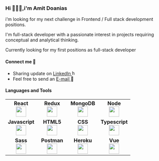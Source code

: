 <!-- ### **Hi 🙋🏼‍♂️,i'm Amit Doanias** -->
<h3>Hi 🙋🏼‍♂️,i'm Amit Doanias</h3>
i'm looking for my next challenge in Frontend / Full stack development positions.

I'm full-stack developer with a passionate interest in projects requiring conceptual and analytical thinking.

Currently looking for my first positions as full-stack developer

<!-- **Connect me 💬** -->
<h4>Connect me 💬</h4>

* Sharing update on [LinkedIn ](https://www.linkedin.com/in/amit-doanias-8aa694227/) <img src="https://user-images.githubusercontent.com/102167882/175963766-d026bbad-6c9b-44f7-aaf2-103079bf0ce2.png" width="15" height="15" title="hover text">
* Feel free to send an [E-mail ](mailto:amitdoanias@gmail.com)  📧



<!-- **Languages and Tools:** -->
<h4>Languages and Tools</h4>

<!-- <p align="">
<img src="https://user-images.githubusercontent.com/102167882/176099398-ae540697-5f77-4d2a-9f8f-b5b33f2eacae.png" title="React" width="50"             height="50" align="center">
  <img src="https://user-images.githubusercontent.com/102167882/176099450-c63ad8b6-2a9f-4b5a-ab74-d29017cbd6fc.png" title="Redux" width="50" height="50" align="center">
   <img src="https://user-images.githubusercontent.com/102167882/176100032-7a1fba32-9740-480d-a61b-f7a1610c065c.png" title="MongoDB" width="50" height="50" align="center">
   <img src="https://user-images.githubusercontent.com/102167882/176100312-44c8d013-f6f6-45a0-ad3e-4ac0f2d0882c.png" title="Node JS" width="50" height="50" align="center"> 
 </p>
 
 <p align="">
   <img src="https://user-images.githubusercontent.com/102167882/176100563-34d26816-cad7-4712-9927-d28068fe02d3.svg" title="Javascript" width="50" height="50" align="center">
   <img src="https://user-images.githubusercontent.com/102167882/176101342-c6bbd85b-4113-4e1a-9f31-95998b6d8c57.png" title="HTML5" width="50" height="50" align="center">
    <img src="https://user-images.githubusercontent.com/102167882/176101505-a32e8b4b-1bb0-4cc1-93f7-b997c23c4352.png" title="CSS" width="50" height="50" align="center">
    <img src="https://user-images.githubusercontent.com/102167882/176101766-c1a1dff6-92c0-4624-a51e-977e2110bb43.png" title="Typescript" width="50" height="50" align="center">
  </p>

 <p align="">
   <img src="https://user-images.githubusercontent.com/102167882/176102289-33a1d00d-3a06-4088-92c5-abbad876b0c2.png" title="Sass" width="50" height="50" align="center">
   <img src="https://user-images.githubusercontent.com/102167882/176102362-f58593e0-a6c8-42e3-982e-aa34065ed126.png" title="Postan" width="50" height="50" align="center">
    <img src="https://user-images.githubusercontent.com/102167882/176102436-41ad09ab-5f98-4bed-a52b-01683dd04392.png" title="Heroku" width="50" height="50" align="center">
      <img src="https://user-images.githubusercontent.com/102167882/176102607-6b42e510-7f0f-4c88-859d-83be66fe858f.png" title="Vue" width="50" height="50" align="center">
  </p>
 -->
<table width="320px">
    <tbody>
        <tr valign="top">
            <td width="80px" align="center">
            <span><strong>React</strong></span><br>
            <img height="32px" src="https://cdn.jsdelivr.net/gh/devicons/devicon/icons/react/react-original.svg">
            </td>
            <td width="80px" align="center">
            <span><strong>Redux</strong></span><br>
            <img height="32" src="https://user-images.githubusercontent.com/102167882/176099450-c63ad8b6-2a9f-4b5a-ab74-d29017cbd6fc.png">
            </td>
            <td width="80px" align="center">
            <span><strong>MongoDB</strong></span><br>
            <img height="32" src="https://user-images.githubusercontent.com/102167882/176100032-7a1fba32-9740-480d-a61b-f7a1610c065c.png">
            </td>
            <td width="80px" align="center">
            <span><strong>Node</strong></span><br>
            <img height="32px" src="https://user-images.githubusercontent.com/102167882/176100312-44c8d013-f6f6-45a0-ad3e-4ac0f2d0882c.png">
            </td>
        </tr>
        <tr valign="top">
            <td width="80px" align="center">
            <span><strong>Javascript</strong></span><br>
            <img height="32px" src="https://user-images.githubusercontent.com/102167882/176100563-34d26816-cad7-4712-9927-d28068fe02d3.svg">
            </td>
            <td width="80px" align="center">
            <span><strong>HTML5</strong></span><br>
            <img height="32px" src="https://user-images.githubusercontent.com/102167882/176101342-c6bbd85b-4113-4e1a-9f31-95998b6d8c57.png">
            </td>
            <td width="80px" align="center">
            <span><strong>CSS</strong></span><br>
            <img height="32px" src="https://user-images.githubusercontent.com/102167882/176101505-a32e8b4b-1bb0-4cc1-93f7-b997c23c4352.png">
            <td width="80px" align="center">
            <span><strong>Typescript</strong></span><br>
            <img height="32px" src="https://user-images.githubusercontent.com/102167882/176101766-c1a1dff6-92c0-4624-a51e-977e2110bb43.png">
            </td>
        </tr>
              <tr valign="top">
            <td width="80px" align="center">
            <span><strong>Sass</strong></span><br>
            <img height="32px" src="https://user-images.githubusercontent.com/102167882/176102289-33a1d00d-3a06-4088-92c5-abbad876b0c2.png">
            </td>
            <td width="80px" align="center">
            <span><strong>Postman</strong></span><br>
            <img height="32px" src="https://user-images.githubusercontent.com/102167882/176102362-f58593e0-a6c8-42e3-982e-aa34065ed126.png">
            </td>
            <td width="80px" align="center">
            <span><strong>Heroku</strong></span><br>
            <img height="32px" src="https://user-images.githubusercontent.com/102167882/176102436-41ad09ab-5f98-4bed-a52b-01683dd04392.png">
            <td width="80px" align="center">
            <span><strong>Vue</strong></span><br>
            <img height="32px" src="https://user-images.githubusercontent.com/102167882/176102607-6b42e510-7f0f-4c88-859d-83be66fe858f.png">
            </td>
        </tr>
    </tbody>
</table>

<!-- <img src="https://github-readme-stats.vercel.app/api/top-langs?username=amitdoanias&layout=compact"/> -->

<!-- <img src="https://github-readme-stats.vercel.app/api?username=amitdoanias&show_icons=true&theme=dark"/> -->

